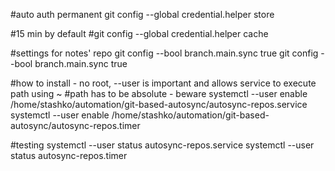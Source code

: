 #auto auth permanent
git config --global credential.helper store

#15 min by default
#git config --global credential.helper cache

#settings for notes' repo
git config --bool branch.main.sync true
git config --bool branch.main.sync true

#how to install - no root, --user is important and allows service to execute path using ~
#path has to be absolute - beware
systemctl --user enable /home/stashko/automation/git-based-autosync/autosync-repos.service
systemctl --user enable /home/stashko/automation/git-based-autosync/autosync-repos.timer

#testing
systemctl --user status autosync-repos.service
systemctl --user status autosync-repos.timer
